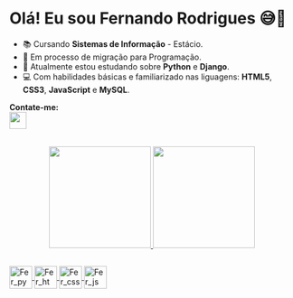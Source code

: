 # Olá! Eu sou Fernando Rodrigues 😅👋

- 📚 Cursando **Sistemas de Informação** - Estácio.
- 🔀 Em processo de migração para Programação.
- 🐍 Atualmente estou estudando sobre **Python** e **Django**.
- 💻 Com habilidades básicas e familiarizado   nas liguagens: **HTML5**, **CSS3**, **JavaScript** e **MySQL**.

<div style="display: inline_block">
  
**Contate-me:** <br>
   <a href="https://www.linkedin.com/in/fernandorodriguessti" target="_blank">
    <img height="30em" src="https://img.shields.io/badge/LinkedIn-0077B5?style=for-the-badge&logo=linkedin&logoColor=white"/>
</div><br>

<div align="center">
  <a href="https://github.com/rodriguesFern">
  <img height="180em" src="https://github-readme-stats.vercel.app/api?username=rodriguesFern&show_icons=true&theme=dark&include_all_commits=true&count_private=true"/>
    <img height="180em" src="https://github-readme-stats.vercel.app/api/top-langs/?username=rodriguesFern&layout=compact&theme=dark"/>
</div>
  
##  
<div style="display: inline_block">
  <img align="center" alt="Fer_py" height="40" width="40"
       src="https://cdn.jsdelivr.net/gh/devicons/devicon/icons/python/python-original.svg">
  <img align="center" alt="Fer_html" height="40" width="40"
       src="https://cdn.jsdelivr.net/gh/devicons/devicon/icons/html5/html5-original.svg">
  <img align="center" alt="Fer_css" height="40" width="40"
       src="https://cdn.jsdelivr.net/gh/devicons/devicon/icons/css3/css3-original.svg">
  <img align="center" alt="Fer_js" height="40" width="40"
       src="https://cdn.jsdelivr.net/gh/devicons/devicon/icons/javascript/javascript-original.svg">
</div>

